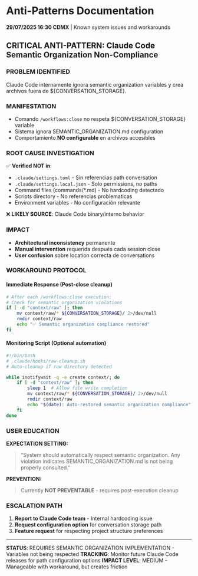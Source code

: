 # Anti-Patterns Documentation

**29/07/2025 16:30 CDMX** | Known system issues and workarounds

## CRITICAL ANTI-PATTERN: Claude Code Semantic Organization Non-Compliance

### **PROBLEM IDENTIFIED** 
Claude Code internamente ignora semantic organization variables y crea archivos fuera de ${CONVERSATION_STORAGE}.

### **MANIFESTATION**
- Comando `/workflows:close` no respeta ${CONVERSATION_STORAGE} variable
- Sistema ignora SEMANTIC_ORGANIZATION.md configuration
- Comportamiento **NO configurable** en archivos accesibles

### **ROOT CAUSE INVESTIGATION**
✅ **Verified NOT in**: 
- `.claude/settings.toml` - Sin referencias path conversation
- `.claude/settings.local.json` - Solo permissions, no paths
- Command files (commands/*.md) - No hardcoding detectado
- Scripts directory - No referencias problematicas
- Environment variables - No configuración relevante

❌ **LIKELY SOURCE**: Claude Code binary/interno behavior

### **IMPACT**
- **Architectural inconsistency** permanente
- **Manual intervention** requerida después cada session close
- **User confusion** sobre location correcta de conversations

### **WORKAROUND PROTOCOL**

#### **Immediate Response** (Post-close cleanup)
```bash
# After each /workflows:close execution:
# Check for semantic organization violations
if [ -d "context/raw" ]; then
    mv context/raw/* ${CONVERSATION_STORAGE}/ 2>/dev/null
    rmdir context/raw
    echo "✅ Semantic organization compliance restored"
fi
```

#### **Monitoring Script** (Optional automation)
```bash
#!/bin/bash
# .claude/hooks/raw-cleanup.sh
# Auto-cleanup if raw directory detected

while inotifywait -q -e create context/; do
    if [ -d "context/raw" ]; then
        sleep 1  # Allow file write completion
        mv context/raw/* ${CONVERSATION_STORAGE}/ 2>/dev/null
        rmdir context/raw
        echo "$(date): Auto-restored semantic organization compliance"
    fi
done
```

### **USER EDUCATION**

**EXPECTATION SETTING:**
> "System should automatically respect semantic organization. Any violation indicates SEMANTIC_ORGANIZATION.md is not being properly consulted."

**PREVENTION:** 
> Currently **NOT PREVENTABLE** - requires post-execution cleanup

### **ESCALATION PATH**
1. **Report to Claude Code team** - Internal hardcoding issue
2. **Request configuration option** for conversation storage path
3. **Feature request** for respecting project structure preferences

---

**STATUS**: REQUIRES SEMANTIC ORGANIZATION IMPLEMENTATION - Variables not being respected
**TRACKING**: Monitor future Claude Code releases for path configuration options
**IMPACT LEVEL**: MEDIUM - Manageable with workaround, but creates friction